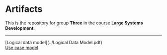 # Artifacts
This is the repository for group **Three** in the course **Large Systems Development**.
</br>

---

[Logical data model](../Logical Data Model.pdf)</br>
[Use case model](https://github.com/Team-Three-LSD/Artifacts/blob/master/Use%20cases.pdf)
